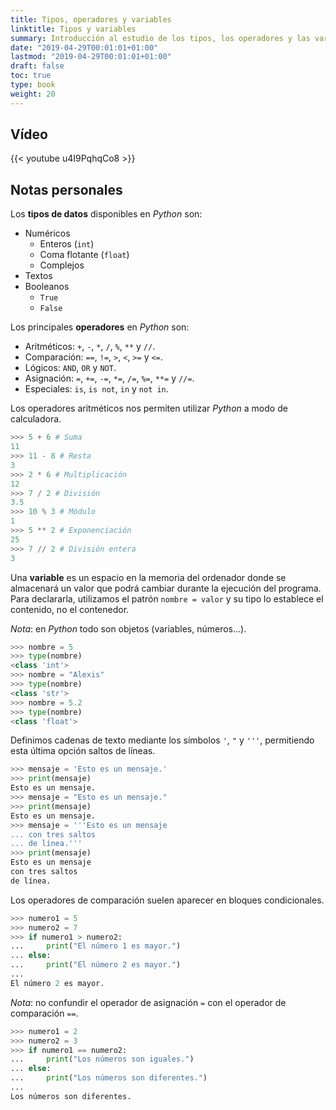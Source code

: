 ```yaml
---
title: Tipos, operadores y variables
linktitle: Tipos y variables
summary: Introducción al estudio de los tipos, los operadores y las variables en Python.
date: "2019-04-29T00:01:01+01:00"
lastmod: "2019-04-29T00:01:01+01:00"
draft: false
toc: true
type: book
weight: 20
---
```


## Vídeo

{{< youtube u4I9PqhqCo8 >}}

## Notas personales

Los **tipos de datos** disponibles en *Python* son:

- Numéricos
    + Enteros (`int`)
    + Coma flotante (`float`)
    + Complejos
- Textos
- Booleanos
    + `True`
    + `False`

Los principales **operadores** en *Python* son:

- Aritméticos: `+`, `-`, `*`, `/`, `%`, `**` y `//`.
- Comparación: `==`, `!=`, `>`, `<`, `>=` y `<=`.
- Lógicos: `AND`, `OR` y `NOT`.
- Asignación: `=`, `+=`, `-=`, `*=`, `/=`, `%=`, `**=` y `//=`.
- Especiales: `is`, `is not`, `in` y `not in`.

Los operadores aritméticos nos permiten utilizar *Python* a modo de calculadora.

```python
>>> 5 + 6 # Suma
11
>>> 11 - 8 # Resta
3
>>> 2 * 6 # Multiplicación
12
>>> 7 / 2 # División
3.5
>>> 10 % 3 # Módulo
1
>>> 5 ** 2 # Exponenciación
25
>>> 7 // 2 # División entera
3
```

Una **variable** es un espacio en la memoria del ordenador donde se almacenará un valor que podrá cambiar durante la ejecución del programa. Para declararla, utilizamos el patrón `nombre = valor` y su tipo lo establece el contenido, no el contenedor.

*Nota*: en *Python* todo son objetos (variables, números...).

```python
>>> nombre = 5
>>> type(nombre)
<class 'int'>
>>> nombre = "Alexis"
>>> type(nombre)
<class 'str'>
>>> nombre = 5.2
>>> type(nombre)
<class 'float'>
```

Definimos cadenas de texto mediante los símbolos `'`, `"` y `'''`, permitiendo esta última opción saltos de líneas.

```python
>>> mensaje = 'Esto es un mensaje.'
>>> print(mensaje)
Esto es un mensaje.
>>> mensaje = "Esto es un mensaje."
>>> print(mensaje)
Esto es un mensaje.
>>> mensaje = '''Esto es un mensaje
... con tres saltos
... de línea.'''
>>> print(mensaje)
Esto es un mensaje
con tres saltos
de línea.
```

Los operadores de comparación suelen aparecer en bloques condicionales.

```python
>>> numero1 = 5
>>> numero2 = 7
>>> if numero1 > numero2:
...     print("El número 1 es mayor.")
... else:
...     print("El número 2 es mayor.")
... 
El número 2 es mayor.
```

*Nota*: no confundir el operador de asignación `=` con el operador de comparación `==`.

```python
>>> numero1 = 2
>>> numero2 = 3
>>> if numero1 == numero2:
...     print("Los números son iguales.")
... else:
...     print("Los números son diferentes.")
... 
Los números son diferentes.
```
